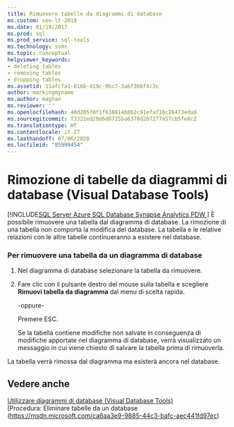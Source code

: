 ```yaml
---
title: Rimuovere tabelle da diagrammi di database
ms.custom: seo-lt-2019
ms.date: 01/19/2017
ms.prod: sql
ms.prod_service: sql-tools
ms.technology: ssms
ms.topic: conceptual
helpviewer_keywords:
- deleting tables
- removing tables
- dropping tables
ms.assetid: 11afcfa1-816b-419c-9bc7-3abf366f4c3c
author: markingmyname
ms.author: maghan
ms.reviewer: ''
ms.openlocfilehash: 40d205f0f1f638814b8b2c91efaf18c26473eda8
ms.sourcegitcommit: f3321ed29d6d8725ba6378d207277a57cb5fe8c2
ms.translationtype: HT
ms.contentlocale: it-IT
ms.lasthandoff: 07/06/2020
ms.locfileid: "85999454"
---
```

# <a name="remove-tables-from-database-diagrams-visual-database-tools"></a>Rimozione di tabelle da diagrammi di database (Visual Database Tools)
[!INCLUDE[SQL Server Azure SQL Database Synapse Analytics PDW ](../../includes/applies-to-version/sql-asdb-asdbmi-asa-pdw.md)]
È possibile rimuovere una tabella dal diagramma di database. La rimozione di una tabella non comporta la modifica del database. La tabella e le relative relazioni con le altre tabelle continueranno a esistere nel database.  
  
### <a name="to-remove-a-table-from-a-database-diagram"></a>Per rimuovere una tabella da un diagramma di database  
  
1.  Nel diagramma di database selezionare la tabella da rimuovere.  
  
2.  Fare clic con il pulsante destro del mouse sulla tabella e scegliere **Rimuovi tabella da diagramma** dal menu di scelta rapida.  
  
    -oppure-  
  
    Premere ESC.  
  
    Se la tabella contiene modifiche non salvate in conseguenza di modifiche apportate nel diagramma di database, verrà visualizzato un messaggio in cui viene chiesto di salvare la tabella prima di rimuoverla.  
  
La tabella verrà rimossa dal diagramma ma esisterà ancora nel database.  
  
## <a name="see-also"></a>Vedere anche  
[Utilizzare diagrammi di database &#40;Visual Database Tools&#41;](../../ssms/visual-db-tools/work-with-database-diagrams-visual-database-tools.md)  
[Procedura: Eliminare tabelle da un database (https://msdn.microsoft.com/ca6aa3e9-9885-44c3-bafc-aec441fd97ec)  
  
